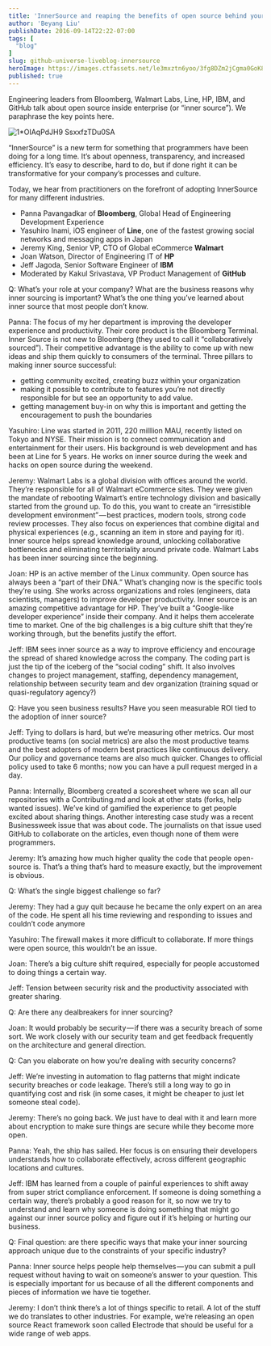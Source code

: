 ```yaml
---
title: 'InnerSource and reaping the benefits of open source behind your firewall, a discussion at GitHub Universe'
author: 'Beyang Liu'
publishDate: 2016-09-14T22:22-07:00
tags: [
  "blog"
]
slug: github-universe-liveblog-innersource
heroImage: https://images.ctfassets.net/le3mxztn6yoo/3fg8DZm2jCgma0GoK8M6kM/fcb7325505954579a80ae76b1f5d5798/1_OIAqPdJH9_SsxxfzTDu0SA.jpeg
published: true
---
```




Engineering leaders from Bloomberg, Walmart Labs, Line, HP, IBM, and GitHub talk about open source inside enterprise (or “inner source”). We paraphrase the key points here.

![1*OIAqPdJH9 SsxxfzTDu0SA](//images.contentful.com/le3mxztn6yoo/3fg8DZm2jCgma0GoK8M6kM/fcb7325505954579a80ae76b1f5d5798/1_OIAqPdJH9_SsxxfzTDu0SA.jpeg)

“InnerSource” is a new term for something that programmers have been doing for a long time. It’s about openness, transparency, and increased efficiency. It’s easy to describe, hard to do, but if done right it can be transformative for your company’s processes and culture.

Today, we hear from practitioners on the forefront of adopting InnerSource for many different industries.

*   Panna Pavangadkar of **Bloomberg**, Global Head of Engineering Development Experience
*   Yasuhiro Inami, iOS engineer of **Line**, one of the fastest growing social networks and messaging apps in Japan
*   Jeremy King, Senior VP, CTO of Global eCommerce **Walmart**
*   Joan Watson, Director of Engineering IT of **HP**
*   Jeff Jagoda, Senior Software Engineer of **IBM**
*   Moderated by Kakul Srivastava, VP Product Management of **GitHub**

Q: What’s your role at your company? What are the business reasons why inner sourcing is important? What’s the one thing you’ve learned about inner source that most people don’t know.

Panna: The focus of my her department is improving the developer experience and productivity. Their core product is the Bloomberg Terminal. Inner Source is not new to Bloomberg (they used to call it “collaboratively sourced”). Their competitive advantage is the ability to come up with new ideas and ship them quickly to consumers of the terminal. Three pillars to making inner source successful:

*   getting community excited, creating buzz within your organization
*   making it possible to contribute to features you’re not directly responsible for but see an opportunity to add value.
*   getting management buy-in on why this is important and getting the encouragement to push the boundaries

Yasuhiro: Line was started in 2011, 220 milllion MAU, recently listed on Tokyo and NYSE. Their mission is to connect communication and entertainment for their users. His background is web development and has been at Line for 5 years. He works on inner source during the week and hacks on open source during the weekend.

Jeremy: Walmart Labs is a global division with offices around the world. They’re responsible for all of Walmart eCommerce sites. They were given the mandate of rebooting Walmart’s entire technology division and basically started from the ground up. To do this, you want to create an “irresistible development environment” — best practices, modern tools, strong code review processes. They also focus on experiences that combine digital and physical experiences (e.g., scanning an item in store and paying for it). Inner source helps spread knowledge around, unlocking collaborative bottlenecks and eliminating territoriality around private code. Walmart Labs has been inner sourcing since the beginning.

Joan: HP is an active member of the Linux community. Open source has always been a “part of their DNA.” What’s changing now is the specific tools they’re using. She works across organizations and roles (engineers, data scientists, managers) to improve developer productivity. Inner source is an amazing competitive advantage for HP. They’ve built a “Google-like developer experience” inside their company. And it helps them accelerate time to market. One of the big challenges is a big culture shift that they’re working through, but the benefits justify the effort.

Jeff: IBM sees inner source as a way to improve efficiency and encourage the spread of shared knowledge across the company. The coding part is just the tip of the iceberg of the “social coding” shift. It also involves changes to project management, staffing, dependency management, relationship between security team and dev organization (training squad or quasi-regulatory agency?)

Q: Have you seen business results? Have you seen measurable ROI tied to the adoption of inner source?

Jeff: Tying to dollars is hard, but we’re measuring other metrics. Our most productive teams (on social metrics) are also the most productive teams and the best adopters of modern best practices like continuous delivery. Our policy and governance teams are also much quicker. Changes to official policy used to take 6 months; now you can have a pull request merged in a day.

Panna: Internally, Bloomberg created a scoresheet where we scan all our repositories with a Contributing.md and look at other stats (forks, help wanted issues). We’ve kind of gamified the experience to get people excited about sharing things. Another interesting case study was a recent Businessweek issue that was about code. The journalists on that issue used GitHub to collaborate on the articles, even though none of them were programmers.

Jeremy: It’s amazing how much higher quality the code that people open-source is. That’s a thing that’s hard to measure exactly, but the improvement is obvious.

Q: What’s the single biggest challenge so far?

Jeremy: They had a guy quit because he became the only expert on an area of the code. He spent all his time reviewing and responding to issues and couldn’t code anymore

Yasuhiro: The firewall makes it more difficult to collaborate. If more things were open source, this wouldn’t be an issue.

Joan: There’s a big culture shift required, especially for people accustomed to doing things a certain way.

Jeff: Tension between security risk and the productivity associated with greater sharing.

Q: Are there any dealbreakers for inner sourcing?

Joan: It would probably be security — if there was a security breach of some sort. We work closely with our security team and get feedback frequently on the architecture and general direction.

Q: Can you elaborate on how you’re dealing with security concerns?

Jeff: We’re investing in automation to flag patterns that might indicate security breaches or code leakage. There’s still a long way to go in quantifying cost and risk (in some cases, it might be cheaper to just let someone steal code).

Jeremy: There’s no going back. We just have to deal with it and learn more about encryption to make sure things are secure while they become more open.

Panna: Yeah, the ship has sailed. Her focus is on ensuring their developers understands how to collaborate effectively, across different geographic locations and cultures.

Jeff: IBM has learned from a couple of painful experiences to shift away from super strict compliance enforcement. If someone is doing something a certain way, there’s probably a good reason for it, so now we try to understand and learn why someone is doing something that might go against our inner source policy and figure out if it’s helping or hurting our business.

Q: Final question: are there specific ways that make your inner sourcing approach unique due to the constraints of your specific industry?

Panna: Inner source helps people help themselves — you can submit a pull request without having to wait on someone’s answer to your question. This is especially important for us because of all the different components and pieces of information we have tie together.

Jeremy: I don’t think there’s a lot of things specific to retail. A lot of the stuff we do translates to other industries. For example, we’re releasing an open source React framework soon called Electrode that should be useful for a wide range of web apps.
